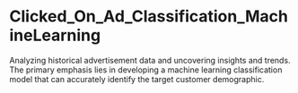 # Clicked_On_Ad_Classification_MachineLearning
Analyzing historical advertisement data and uncovering insights and trends. The primary emphasis lies in developing a machine learning classification model that can accurately identify the target customer demographic.
